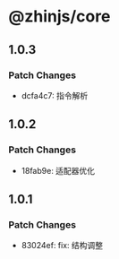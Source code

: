 # @zhinjs/core

## 1.0.3

### Patch Changes

- dcfa4c7: 指令解析

## 1.0.2

### Patch Changes

- 18fab9e: 适配器优化

## 1.0.1

### Patch Changes

- 83024ef: fix: 结构调整
